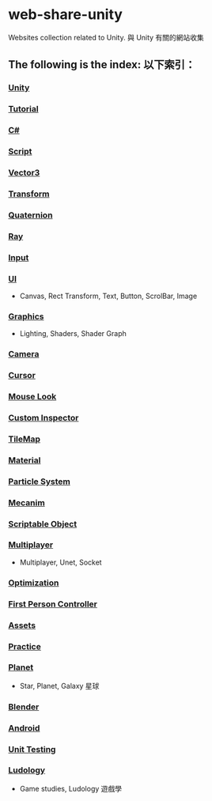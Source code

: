 # web-share-unity

Websites collection related to Unity. 與 Unity 有關的網站收集

## The following is the index: 以下索引：

### [Unity](Unity/README.md)

### [Tutorial](Tutorial/README.md)

### [C#](C%23/README.md)

### [Script](Script/README.md)

### [Vector3](Vector3/README.md)

### [Transform](Transform/README.md)

### [Quaternion](Quaternion/README.md)

### [Ray](Ray/README.md)

### [Input](Input/README.md)

### [UI](UI/README.md)

* Canvas, Rect Transform, Text, Button, ScrolBar, Image

### [Graphics](Graphics/README.md)

* Lighting, Shaders, Shader Graph

### [Camera](Camera/README.md)

### [Cursor](Cursor/README.md)

### [Mouse Look](Mouse%20Look/README.md)

### [Custom Inspector](Custom%20Inspector/README.md)

### [TileMap](TileMap/README.md)

### [Material](Material/README.md)

### [Particle System](Particle%20System/README.md)

### [Mecanim](Mecanim/README.md)

### [Scriptable Object](Scriptable%20Object/README.md)

### [Multiplayer](Multiplayer/README.md) 

* Multiplayer, Unet, Socket

### [Optimization](Optimization/README.md)

### [First Person Controller](First%20Person%20Controller/README.md)

### [Assets](Assets/README.md) 

### [Practice](Practice/README.md)

### [Planet](Planet/README.md)

* Star, Planet, Galaxy 星球

### [Blender](Blender/README.md)

### [Android](Android/README.md)

### [Unit Testing](Unit%20Testing/README.md)

### [Ludology](Ludology/README.md)

* Game studies, Ludology 遊戲學

